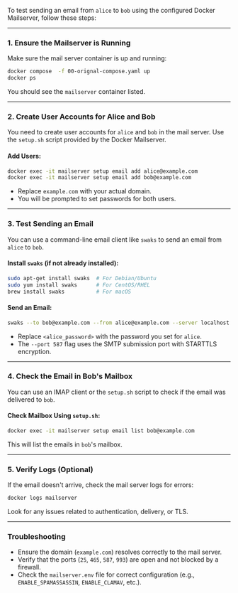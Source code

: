 To test sending an email from `alice` to `bob` using the configured Docker Mailserver, follow these steps:

---

### **1. Ensure the Mailserver is Running**
Make sure the mail server container is up and running:
```bash
docker compose  -f 00-orignal-compose.yaml up
docker ps
```
You should see the `mailserver` container listed.

---

### **2. Create User Accounts for Alice and Bob**
You need to create user accounts for `alice` and `bob` in the mail server. Use the `setup.sh` script provided by the Docker Mailserver.

#### Add Users:
```bash
docker exec -it mailserver setup email add alice@example.com
docker exec -it mailserver setup email add bob@example.com
```
- Replace `example.com` with your actual domain.
- You will be prompted to set passwords for both users.

---

### **3. Test Sending an Email**
You can use a command-line email client like `swaks` to send an email from `alice` to `bob`.

#### Install `swaks` (if not already installed):
```bash
sudo apt-get install swaks  # For Debian/Ubuntu
sudo yum install swaks      # For CentOS/RHEL
brew install swaks          # For macOS
```

#### Send an Email:
```bash
swaks --to bob@example.com --from alice@example.com --server localhost --port 587 --no-tls --auth-user alice@example.com --auth-password <alice_password>
```
- Replace `<alice_password>` with the password you set for `alice`.
- The `--port 587` flag uses the SMTP submission port with STARTTLS encryption.

---

### **4. Check the Email in Bob's Mailbox**
You can use an IMAP client or the `setup.sh` script to check if the email was delivered to `bob`.

#### Check Mailbox Using `setup.sh`:
```bash
docker exec -it mailserver setup email list bob@example.com
```
This will list the emails in `bob`'s mailbox.

---

### **5. Verify Logs (Optional)**
If the email doesn't arrive, check the mail server logs for errors:
```bash
docker logs mailserver
```
Look for any issues related to authentication, delivery, or TLS.

---

### **Troubleshooting**
- Ensure the domain (`example.com`) resolves correctly to the mail server.
- Verify that the ports (`25`, `465`, `587`, `993`) are open and not blocked by a firewall.
- Check the `mailserver.env` file for correct configuration (e.g., `ENABLE_SPAMASSASSIN`, `ENABLE_CLAMAV`, etc.).